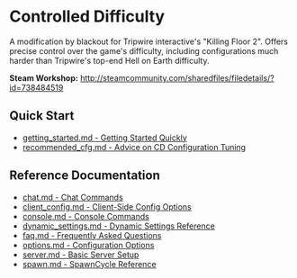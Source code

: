 # Controlled Difficulty

A modification by blackout for Tripwire interactive's "Killing Floor 2".
Offers precise control over the game's difficulty,
including configurations much harder than Tripwire's top-end Hell on Earth difficulty.

**Steam Workshop:** http://steamcommunity.com/sharedfiles/filedetails/?id=738484519

## Quick Start

* [getting_started.md - Getting Started Quickly](getting_started.md)
* [recommended_cfg.md - Advice on CD Configuration Tuning](recommended_cfg.md)

## Reference Documentation

* [chat.md - Chat Commands](chat.md)
* [client_config.md - Client-Side Config Options](client_config.md)
* [console.md - Console Commands](console.md)
* [dynamic_settings.md - Dynamic Settings Reference](dynamic_settings.md)
* [faq.md - Frequently Asked Questions](faq.md)
* [options.md - Configuration Options](options.md)
* [server.md - Basic Server Setup](server.md)
* [spawn.md - SpawnCycle Reference](spawn.md)
